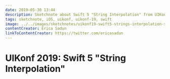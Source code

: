 ```yaml
---
date: 2019-05-30 13:44
description: Sketchnote about Swift 5 "String Interpolation" from UIKonf 2019
tags: sketchnote, iOS, uikonf, uikonf-19, swift
image: ../../images/sketchnotes/uikonf19-swift5-strings-interpolation-small.jpg
contentCreator: Erica Sadun
linkToContentCreator: https://twitter.com/ericasadun
---
```


# UIKonf 2019: Swift 5 "String Interpolation"
